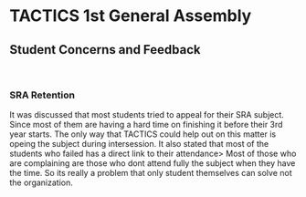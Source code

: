 # TACTICS 1st General Assembly
## Student Concerns and Feedback
<br>

### SRA Retention 
It was discussed that most students tried to appeal for their SRA subject. Since most of them are having a hard time on finishing it before their 3rd year starts. The only way that TACTICS could help out on this matter is opeing the subject during intersession. It also stated that most of the students who failed has a direct link to their attendance> Most of those who are complaining are those who dont attend fully the subject when they have the time. So its really a problem that only student themselves can solve not the organization.
